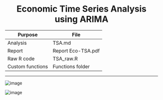 <div align="center">
  
# Economic Time Series Analysis using ARIMA
 
| Purpose | File |
| --------------- | --------------- |
| Analysis | TSA.md |
| Report | Report Eco-TSA.pdf |
| Raw R code | TSA_raw.R |
| Custom functions | Functions folder |

</div>

---

![image](https://github.com/DavidAlexanderMoe/Economic-TSA-ARIMA/assets/122370567/92df0503-1f24-4d7b-b814-009f6e1a0eb9)

![image](https://github.com/DavidAlexanderMoe/Economic-TSA-ARIMA/assets/122370567/8914b714-9f72-48af-b8a2-9413fe45cbd9)
